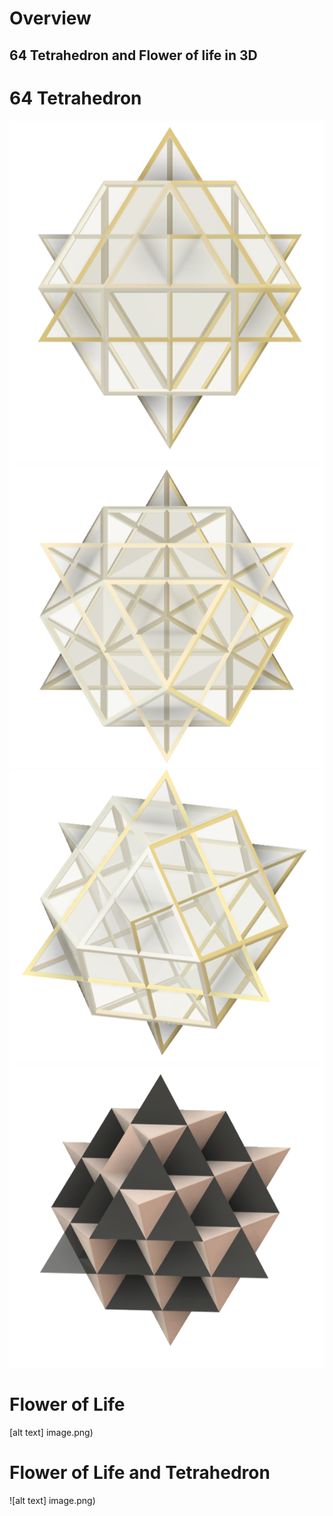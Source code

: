 # Overview 
## 64 Tetrahedron and Flower of life in 3D 
# 64 Tetrahedron
![alt text](https://github.com/Jcooking26/Computer-Aided-Design/blob/bbbbc98eefb9bd1cb14b250a83e0180e99d4557d/64-Tetrahedron---Flower-of-Life/Pics/Screenshot%202025-09-15%20204550.png)
![alt text](https://github.com/Jcooking26/Computer-Aided-Design/blob/6917368eb804f3974d5a3fa2d75cb8f433a9ef03/64-Tetrahedron---Flower-of-Life/Pics/Screenshot%202025-09-15%20204528.png)
![alt text](https://github.com/Jcooking26/Computer-Aided-Design/blob/bbbbc98eefb9bd1cb14b250a83e0180e99d4557d/64-Tetrahedron---Flower-of-Life/Pics/Screenshot%202025-09-15%20204618.png)
![alt text](https://github.com/Jcooking26/Computer-Aided-Design/blob/ede79a97b5e921d806b8737b8e34b058a4e3c0a0/64-Tetrahedron---Flower-of-Life/Pics/image.png)
# Flower of Life
[alt text]
image.png)

# Flower of Life and Tetrahedron
![alt text]
image.png)

